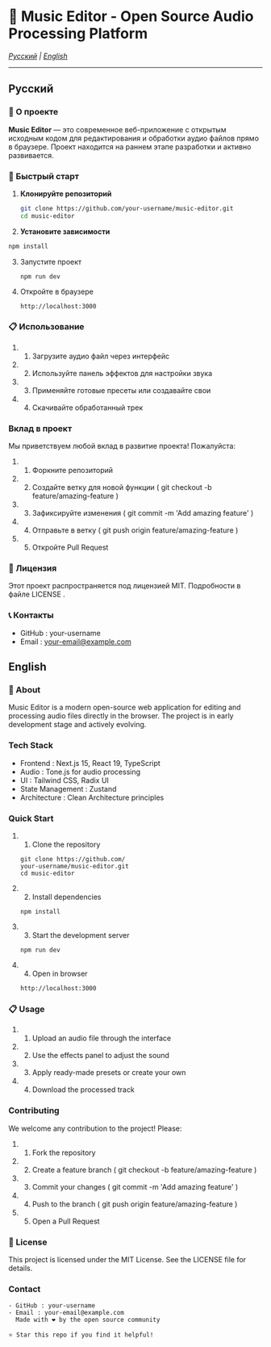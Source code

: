 # 🎵 Music Editor - Open Source Audio Processing Platform

_[Русский](#русский) | [English](#english)_

---

## Русский

### 🚀 О проекте

**Music Editor** — это современное веб-приложение с открытым исходным кодом для редактирования и обработки аудио файлов прямо в браузере. Проект находится на раннем этапе разработки и активно развивается.

### 🚀 Быстрый старт

1. **Клонируйте репозиторий**

   ```bash
   git clone https://github.com/your-username/music-editor.git
   cd music-editor
   ```

2. **Установите зависимости**

```bash
npm install
```

3. Запустите проект

   ```
   npm run dev
   ```

4. Откройте в браузере

   ```
   http://localhost:3000
   ```

### 📋 Использование

1. 1. Загрузите аудио файл через интерфейс
2. 2. Используйте панель эффектов для настройки звука
3. 3. Применяйте готовые пресеты или создавайте свои
4. 4. Скачивайте обработанный трек

### Вклад в проект

Мы приветствуем любой вклад в развитие проекта! Пожалуйста:

1. 1. Форкните репозиторий
2. 2. Создайте ветку для новой функции ( git checkout -b feature/amazing-feature )
3. 3. Зафиксируйте изменения ( git commit -m 'Add amazing feature' )
4. 4. Отправьте в ветку ( git push origin feature/amazing-feature )
5. 5. Откройте Pull Request

### 📄 Лицензия

Этот проект распространяется под лицензией MIT. Подробности в файле LICENSE .

### 📞 Контакты

- GitHub : your-username
- Email : your-email@example.com

## English

### 🚀 About

Music Editor is a modern open-source web application for editing and processing audio files directly in the browser. The project is in early development stage and actively evolving.

### Tech Stack

- Frontend : Next.js 15, React 19, TypeScript
- Audio : Tone.js for audio processing
- UI : Tailwind CSS, Radix UI
- State Management : Zustand
- Architecture : Clean Architecture principles

### Quick Start

1. 1. Clone the repository

   ```
   git clone https://github.com/
   your-username/music-editor.git
   cd music-editor
   ```

2. 2. Install dependencies

   ```
   npm install
   ```

3. 3. Start the development server

   ```
   npm run dev
   ```

4. 4. Open in browser

   ```
   http://localhost:3000
   ```

### 📋 Usage

1. 1. Upload an audio file through the interface
2. 2. Use the effects panel to adjust the sound
3. 3. Apply ready-made presets or create your own
4. 4. Download the processed track

### Contributing

We welcome any contribution to the project! Please:

1. 1. Fork the repository
2. 2. Create a feature branch ( git checkout -b feature/amazing-feature )
3. 3. Commit your changes ( git commit -m 'Add amazing feature' )
4. 4. Push to the branch ( git push origin feature/amazing-feature )
5. 5. Open a Pull Request

### 📄 License

This project is licensed under the MIT License. See the LICENSE file for details.

### Contact

```
- GitHub : your-username
- Email : your-email@example.com
  Made with ❤️ by the open source community

⭐ Star this repo if you find it helpful!

```
